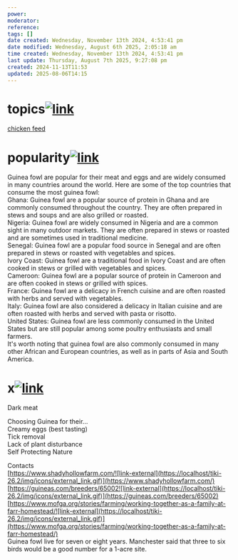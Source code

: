 ```yaml
---
power: 
moderator: 
reference: 
tags: []
date created: Wednesday, November 13th 2024, 4:53:41 pm
date modified: Wednesday, August 6th 2025, 2:05:18 am
time created: Wednesday, November 13th 2024, 4:53:41 pm
last update: Thursday, August 7th 2025, 9:27:08 pm
created: 2024-11-13T11:53
updated: 2025-08-06T14:15
---
```

# topics[![link](https://localhost/tiki-26.2/img/icons/link.png)](https://localhost/tiki-26.2/tiki-index.php?page=guinea-fowl#topics)

[chicken feed](https://localhost/tiki-26.2/tiki-index.php?page=chicken-feed "chicken feed")

# popularity[![link](https://localhost/tiki-26.2/img/icons/link.png)](https://localhost/tiki-26.2/tiki-index.php?page=guinea-fowl#popularity)

Guinea fowl are popular for their meat and eggs and are widely consumed in many countries around the world. Here are some of the top countries that consume the most guinea fowl:  
Ghana: Guinea fowl are a popular source of protein in Ghana and are commonly consumed throughout the country. They are often prepared in stews and soups and are also grilled or roasted.  
Nigeria: Guinea fowl are widely consumed in Nigeria and are a common sight in many outdoor markets. They are often prepared in stews or roasted and are sometimes used in traditional medicine.  
Senegal: Guinea fowl are a popular food source in Senegal and are often prepared in stews or roasted with vegetables and spices.  
Ivory Coast: Guinea fowl are a traditional food in Ivory Coast and are often cooked in stews or grilled with vegetables and spices.  
Cameroon: Guinea fowl are a popular source of protein in Cameroon and are often cooked in stews or grilled with spices.  
France: Guinea fowl are a delicacy in French cuisine and are often roasted with herbs and served with vegetables.  
Italy: Guinea fowl are also considered a delicacy in Italian cuisine and are often roasted with herbs and served with pasta or risotto.  
United States: Guinea fowl are less commonly consumed in the United States but are still popular among some poultry enthusiasts and small farmers.  
It's worth noting that guinea fowl are also commonly consumed in many other African and European countries, as well as in parts of Asia and South America.

# x[![link](https://localhost/tiki-26.2/img/icons/link.png)](https://localhost/tiki-26.2/tiki-index.php?page=guinea-fowl#x)

Dark meat

Choosing Guinea for their…  
Creamy eggs (best tasting)  
Tick removal  
Lack of plant disturbance  
Self Protecting Nature

Contacts  
[https://www.shadyhollowfarm.com/![link-external](https://localhost/tiki-26.2/img/icons/external_link.gif)](https://www.shadyhollowfarm.com/)  
[https://guineas.com/breeders/65002![link-external](https://localhost/tiki-26.2/img/icons/external_link.gif)](https://guineas.com/breeders/65002)  
[https://www.mofga.org/stories/farming/working-together-as-a-family-at-farr-homestead/![link-external](https://localhost/tiki-26.2/img/icons/external_link.gif)](https://www.mofga.org/stories/farming/working-together-as-a-family-at-farr-homestead/)  
Guinea fowl live for seven or eight years. Manchester said that three to six birds would be a good number for a 1-acre site.